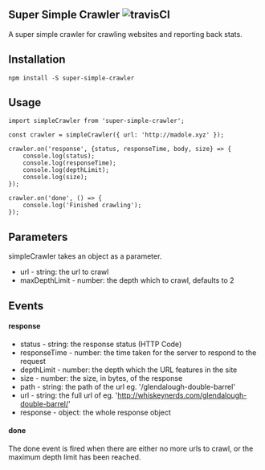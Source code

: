 ## Super Simple Crawler ![travisCI](https://travis-ci.org/madole/super-simple-crawler.svg)

A super simple crawler for crawling websites and reporting back stats.

## Installation
`npm install -S super-simple-crawler`

## Usage

```
import simpleCrawler from 'super-simple-crawler';

const crawler = simpleCrawler({ url: 'http://madole.xyz' });

crawler.on('response', {status, responseTime, body, size} => {
    console.log(status);
    console.log(responseTime);
    console.log(depthLimit);
    console.log(size);
});

crawler.on('done', () => {
    console.log('Finished crawling');
});
```

## Parameters
simpleCrawler takes an object as a parameter.

- url - string: the url to crawl
- maxDepthLimit - number: the depth which to crawl, defaults to 2

## Events

#### response
- status - string: the response status (HTTP Code)
- responseTime - number: the time taken for the server to respond to the request
- depthLimit - number: the depth which the URL features in the site
- size - number: the size, in bytes, of the response
- path - string: the path of the url eg. '/glendalough-double-barrel'
- url - string: the full url of eg. 'http://whiskeynerds.com/glendalough-double-barrel/'
- response - object: the whole response object

#### done
The done event is fired when there are either no more urls to crawl, or the maximum
depth limit has been reached.
